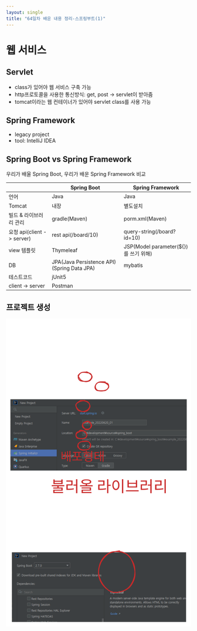 ```yaml
---
layout: single
title: "64일차 배운 내용 정리-스프링부트(1)"
---
```


# 웹 서비스
## Servlet
- class가 있어야 웹 서비스 구축 가능
- http프로토콜을 사용한 통신방식: get, post -> servlet이 받아줌
- tomcat이라는 웹 컨테이너가 있어야 servlet class를 사용 가능

## Spring Framework
- legacy project
- tool: IntelliJ IDEA

## Spring Boot vs Spring Framework
우리가 배울 Spring Boot, 우리가 배운 Spring Framework 비교

||Spring Boot|Spring Framework|
|---|---|---|
|언어|Java|Java|
|Tomcat|내장|별도설치|
|빌드 & 라이브러리 관리|gradle(Maven)|porm.xml(Maven)|
|요청 api(client -> server)|rest api(/board/10)|query-string(/board?id=10)|
|view 템플릿|Thymeleaf|JSP(Model parameter(${})를 쓰기 위해)|
|DB|JPA(Java Persistence API)(Spring Data JPA)|mybatis|
|테스트코드|jUnit5||
|client -> server|Postman||

## 프로젝트 생성
<img src="..\assets\images\2022-06-15-0915.excalidraw.svg">




 
